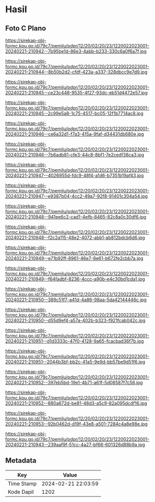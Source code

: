 # Hasil

## Foto C Plano

https://sirekap-obj-formc.kpu.go.id/79c7/pemilu/pdpr/12/20/02/20/23/1220022023001-20240221-210942--7b95be1d-86e3-4abb-b233-330c6a0f6a7f.jpg

https://sirekap-obj-formc.kpu.go.id/79c7/pemilu/pdpr/12/20/02/20/23/1220022023001-20240221-210944--8b50b2d2-cfdf-423a-a337-328dbcc9e7d9.jpg

https://sirekap-obj-formc.kpu.go.id/79c7/pemilu/pdpr/12/20/02/20/23/1220022023001-20240221-210945--ce23c448-9535-4f27-93dc-eb51d4472e57.jpg

https://sirekap-obj-formc.kpu.go.id/79c7/pemilu/pdpr/12/20/02/20/23/1220022023001-20240221-210945--2c99e5a8-1c75-4517-bc05-12f1b7714ac8.jpg

https://sirekap-obj-formc.kpu.go.id/79c7/pemilu/pdpr/12/20/02/20/23/1220022023001-20240221-210946--ce6a32d1-f7a3-415a-9faf-d34431db680e.jpg

https://sirekap-obj-formc.kpu.go.id/79c7/pemilu/pdpr/12/20/02/20/23/1220022023001-20240221-210946--7b6adb81-cfe3-44c8-8bf1-7e2cedf38ca3.jpg

https://sirekap-obj-formc.kpu.go.id/79c7/pemilu/pdpr/12/20/02/20/23/1220022023001-20240221-210947--4026955d-fdc9-48f4-a1d6-b7351b19af43.jpg

https://sirekap-obj-formc.kpu.go.id/79c7/pemilu/pdpr/12/20/02/20/23/1220022023001-20240221-210947--e9387b04-4cc2-49a7-92f8-91401c304a54.jpg

https://sirekap-obj-formc.kpu.go.id/79c7/pemilu/pdpr/12/20/02/20/23/1220022023001-20240221-210948--941ee6c2-cad1-4efb-8465-82c8a0c30df6.jpg

https://sirekap-obj-formc.kpu.go.id/79c7/pemilu/pdpr/12/20/02/20/23/1220022023001-20240221-210948--f2c2a115-48e2-4072-abb1-ab812bdcb6d6.jpg

https://sirekap-obj-formc.kpu.go.id/79c7/pemilu/pdpr/12/20/02/20/23/1220022023001-20240221-210949--e71b92ff-8961-46e7-8e61-b672fe2cbb7a.jpg

https://sirekap-obj-formc.kpu.go.id/79c7/pemilu/pdpr/12/20/02/20/23/1220022023001-20240221-210949--f64fadbf-8236-4ccc-a90b-e4c30bd1cda1.jpg

https://sirekap-obj-formc.kpu.go.id/79c7/pemilu/pdpr/12/20/02/20/23/1220022023001-20240221-210950--389c51f7-a41d-4a86-98aa-5da42144446c.jpg

https://sirekap-obj-formc.kpu.go.id/79c7/pemilu/pdpr/12/20/02/20/23/1220022023001-20240221-210950--d55d9ef4-a57a-402b-b323-f921fcab042c.jpg

https://sirekap-obj-formc.kpu.go.id/79c7/pemilu/pdpr/12/20/02/20/23/1220022023001-20240221-210951--d1d3333c-47f0-4128-9a65-fcacbad36f7b.jpg

https://sirekap-obj-formc.kpu.go.id/79c7/pemilu/pdpr/12/20/02/20/23/1220022023001-20240221-210951--2044b3bf-bb2c-41a5-9e9d-bb57be9d51f6.jpg

https://sirekap-obj-formc.kpu.go.id/79c7/pemilu/pdpr/12/20/02/20/23/1220022023001-20240221-210952--397eb5bd-19e1-4b71-a61f-5d08587f7c56.jpg

https://sirekap-obj-formc.kpu.go.id/79c7/pemilu/pdpr/12/20/02/20/23/1220022023001-20240221-210952--880a672d-be81-48d3-a5c9-82a095dcdf16.jpg

https://sirekap-obj-formc.kpu.go.id/79c7/pemilu/pdpr/12/20/02/20/23/1220022023001-20240221-210953--92b0462d-d19f-43e8-a501-7284c4a8e98e.jpg

https://sirekap-obj-formc.kpu.go.id/79c7/pemilu/pdpr/12/20/02/20/23/1220022023001-20240221-210943--239aaf9f-51cc-4a27-bf66-601326d88b9a.jpg


## Metadata

| Key        | Value               |
| ---------- | ------------------- |
| Time Stamp | 2024-02-21 22:03:59 |
| Kode Dapil | 1202                |




